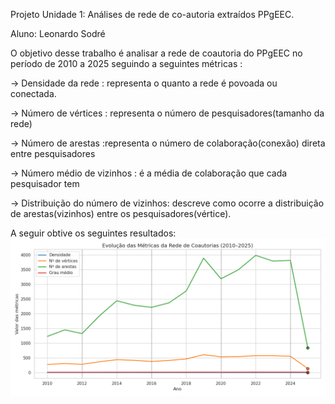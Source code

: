 Projeto Unidade 1: 
Análises de rede de co-autoria extraídos PPgEEC.

Aluno: Leonardo Sodré

O objetivo desse trabalho é analisar a rede de coautoria do PPgEEC no período de 2010 a 2025 seguindo a seguintes métricas :

-> Densidade da rede : representa o quanto a rede é povoada ou conectada.

-> Número de vértices : representa o número de pesquisadores(tamanho da rede)

-> Número de arestas :representa o número de colaboração(conexão) direta entre pesquisadores

-> Número médio de vizinhos : é a média de colaboração que cada pesquisador tem

-> Distribuição do número de vizinhos: descreve como ocorre a distribuição de arestas(vizinhos) entre os pesquisadores(vértice).


A seguir obtive os seguintes resultados:
![Texto Alternativo](https://github.com/Lsodre/-Data-structure/blob/main/ProjetoU1P1/Figure_1.png)
